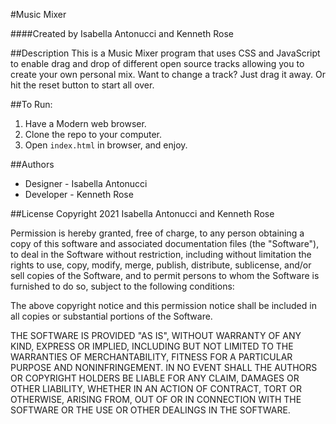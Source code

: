 #Music Mixer

####Created by Isabella Antonucci and Kenneth Rose

##Description
This is a Music Mixer program that uses CSS and JavaScript to enable drag and drop of different open source tracks allowing you to create your own personal mix.
Want to change a track? Just drag it away. Or hit the reset button to start all over.


##To Run:
1. Have a Modern web browser.
1. Clone the repo to your computer.
1. Open `index.html` in browser, and enjoy.

##Authors
* Designer - Isabella Antonucci
* Developer - Kenneth Rose


##License
Copyright 2021 Isabella Antonucci and Kenneth Rose

Permission is hereby granted, free of charge, to any person obtaining a copy of this software and associated documentation files (the "Software"), to deal in the Software without restriction, including without limitation the rights to use, copy, modify, merge, publish, distribute, sublicense, and/or sell copies of the Software, and to permit persons to whom the Software is furnished to do so, subject to the following conditions:

The above copyright notice and this permission notice shall be included in all copies or substantial portions of the Software.

THE SOFTWARE IS PROVIDED "AS IS", WITHOUT WARRANTY OF ANY KIND, EXPRESS OR IMPLIED, INCLUDING BUT NOT LIMITED TO THE WARRANTIES OF MERCHANTABILITY, FITNESS FOR A PARTICULAR PURPOSE AND NONINFRINGEMENT. IN NO EVENT SHALL THE AUTHORS OR COPYRIGHT HOLDERS BE LIABLE FOR ANY CLAIM, DAMAGES OR OTHER LIABILITY, WHETHER IN AN ACTION OF CONTRACT, TORT OR OTHERWISE, ARISING FROM, OUT OF OR IN CONNECTION WITH THE SOFTWARE OR THE USE OR OTHER DEALINGS IN THE SOFTWARE.
